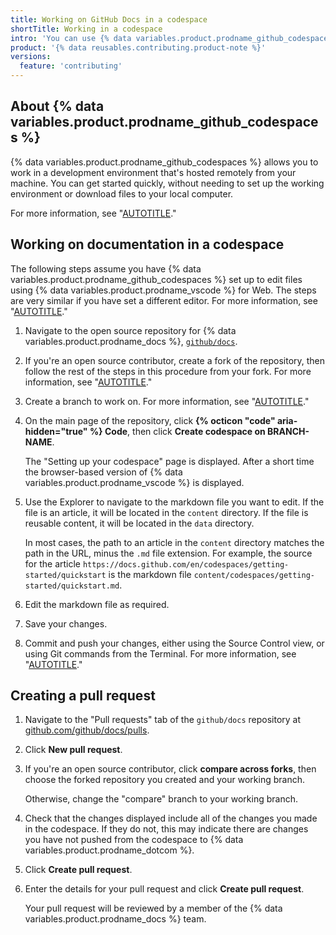```yaml
---
title: Working on GitHub Docs in a codespace
shortTitle: Working in a codespace
intro: 'You can use {% data variables.product.prodname_github_codespaces %} to work on documentation for {% data variables.product.prodname_docs %}.'
product: '{% data reusables.contributing.product-note %}'
versions:
  feature: 'contributing'
---
```


## About {% data variables.product.prodname_github_codespaces %} 

{% data variables.product.prodname_github_codespaces %} allows you to work in a development environment that's hosted remotely from your machine. You can get started quickly, without needing to set up the working environment or download files to your local computer.

For more information, see "[AUTOTITLE](/free-pro-team@latest/codespaces/overview)."

## Working on documentation in a codespace

The following steps assume you have {% data variables.product.prodname_github_codespaces %} set up to edit files using {% data variables.product.prodname_vscode %} for Web. The steps are very similar if you have set a different editor. For more information, see "[AUTOTITLE](/free-pro-team@latest/codespaces/customizing-your-codespace/setting-your-default-editor-for-codespaces)."

1. Navigate to the open source repository for {% data variables.product.prodname_docs %},  [`github/docs`](https://github.com/github/docs).
1. If you're an open source contributor, create a fork of the repository, then follow the rest of the steps in this procedure from your fork. For more information, see "[AUTOTITLE](/get-started/quickstart/fork-a-repo)."
1. Create a branch to work on. For more information, see "[AUTOTITLE](/pull-requests/collaborating-with-pull-requests/proposing-changes-to-your-work-with-pull-requests/creating-and-deleting-branches-within-your-repository)."
1. On the main page of the repository, click **{% octicon "code" aria-hidden="true" %} Code**, then click **Create codespace on BRANCH-NAME**.
   
   The "Setting up your codespace" page is displayed. After a short time the browser-based version of {% data variables.product.prodname_vscode %} is displayed.
1. Use the Explorer to navigate to the markdown file you want to edit. If the file is an article, it will be located in the `content` directory. If the file is reusable content, it will be located in the `data` directory.
   
   In most cases, the path to an article in the `content` directory matches the path in the URL, minus the `.md` file extension. For example, the source for the article `https://docs.github.com/en/codespaces/getting-started/quickstart` is the markdown file `content/codespaces/getting-started/quickstart.md`.
1. Edit the markdown file as required.
1. Save your changes.
1. Commit and push your changes, either using the Source Control view, or using Git commands from the Terminal. For more information, see "[AUTOTITLE](/get-started/using-git/about-git)."

## Creating a pull request

1. Navigate to the "Pull requests" tab of the `github/docs` repository at [github.com/github/docs/pulls](https://github.com/github/docs/pulls).
1. Click **New pull request**.
1. If you're an open source contributor, click **compare across forks**, then choose the forked repository you created and your working branch.
   
   Otherwise, change the "compare" branch to your working branch.
1. Check that the changes displayed include all of the changes you made in the codespace. If they do not, this may indicate there are changes you have not pushed from the codespace to {% data variables.product.prodname_dotcom %}.
1. Click **Create pull request**.
1. Enter the details for your pull request and click **Create pull request**.

   Your pull request will be reviewed by a member of the {% data variables.product.prodname_docs %} team.
